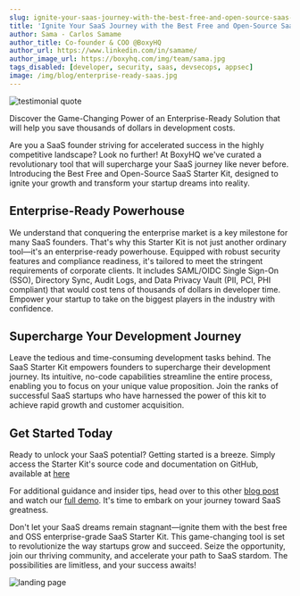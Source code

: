 ```yaml
---
slug: ignite-your-saas-journey-with-the-best-free-and-open-source-saas-starter-kit
title: 'Ignite Your SaaS Journey with the Best Free and Open-Source SaaS Starter Kit'
author: Sama - Carlos Samame
author_title: Co-founder & COO @BoxyHQ
author_url: https://www.linkedin.com/in/samame/
author_image_url: https://boxyhq.com/img/team/sama.jpg
tags_disabled: [developer, security, saas, devsecops, appsec]
image: /img/blog/enterprise-ready-saas.jpg
---
```


![testimonial quote](/img/blog/testimonial-kubeworkz.png)

Discover the Game-Changing Power of an Enterprise-Ready Solution that will help you save thousands of dollars in development costs.

Are you a SaaS founder striving for accelerated success in the highly competitive landscape? Look no further! At BoxyHQ we've curated a revolutionary tool that will supercharge your SaaS journey like never before. Introducing the Best Free and Open-Source SaaS Starter Kit, designed to ignite your growth and transform your startup dreams into reality.

## Enterprise-Ready Powerhouse

We understand that conquering the enterprise market is a key milestone for many SaaS founders. That's why this Starter Kit is not just another ordinary tool—it's an enterprise-ready powerhouse. Equipped with robust security features and compliance readiness, it's tailored to meet the stringent requirements of corporate clients. It includes SAML/OIDC Single Sign-On (SSO), Directory Sync, Audit Logs, and Data Privacy Vault (PII, PCI, PHI compliant) that would cost tens of thousands of dollars in developer time. Empower your startup to take on the biggest players in the industry with confidence.

## Supercharge Your Development Journey

Leave the tedious and time-consuming development tasks behind. The SaaS Starter Kit empowers founders to supercharge their development journey. Its intuitive, no-code capabilities streamline the entire process, enabling you to focus on your unique value proposition. Join the ranks of successful SaaS startups who have harnessed the power of this kit to achieve rapid growth and customer acquisition.

## Get Started Today

Ready to unlock your SaaS potential? Getting started is a breeze. Simply access the Starter Kit's source code and documentation on GitHub, available at [here](https://github.com/boxyhq/saas-starter-kit)

For additional guidance and insider tips, head over to this other [blog post](https://boxyhq.com/blog/enterprise-ready-saas-starter-kit) and watch our [full demo](https://www.youtube.com/watch?v=oF8QIwQIhyo). It's time to embark on your journey toward SaaS greatness.

Don't let your SaaS dreams remain stagnant—ignite them with the best free and OSS enterprise-grade SaaS Starter Kit. This game-changing tool is set to revolutionize the way startups grow and succeed. Seize the opportunity, join our thriving community, and accelerate your path to SaaS stardom. The possibilities are limitless, and your success awaits!

![landing page](/img/blog/ssk-landing-page.png)
